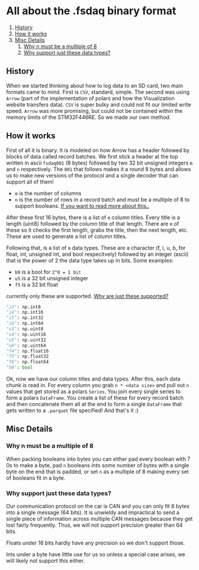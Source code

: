 # All about the .fsdaq binary format

1. [History](#history)
1. [How it works](#hiw)
1. [Misc Details](#md) 
    1. [Why n must be a multiple of 8](#0)
    1. [Why support just these data types?](#1)

<h2 id="history"> History </h2>

When we started thinking about how to log data to an SD card, two main formats came to mind. First is ```CSV```, standard, simple. The second was using ```Arrow``` (part of the implementation of polars and how the Visualization website transfers data). ```CSV``` is super bulky and could not fit our limited write speed. ```Arrow``` was more promising, but could not be contained within the memory limits of the STM32F446RE. So we made our own method.

<h2 id="hiw"> How it works </h2>

First of all it is binary. It is modeled on how Arrow has a header followed by blocks of data called record batches. We first stick a header at the top written in ascii ```fsdaq001``` (8 bytes) followed by two 32 bit unsigned integers ```m``` and ```n``` respectively. The ```001``` that follows makes it a round 8 bytes and allows us to make new versions of the protocol and a single decoder that can support all of them!
- ```m``` is the number of columns
- ```n``` is the number of rows in a record batch and must be a multiple of 8 to support booleans. [If you want to read more about this..](#0)


After these first 16 bytes, there is a list of ```m``` column titles. Every title is a length (uint8) followed by the column title of that length. There are ```m``` of these so it checks the first length, grabs the title, then the next length, etc. These are used to generate a list of column titles.

Following that, is a list of ```m``` data types. These are a character (f, i, u, b, for float, int, unsigned int, and bool respecitvely) followed by an integer (ascii) that is the power of 2 the data type takes up in bits. Some examples:
- ```b0``` is a bool for ```2^0 = 1 bit```
- ```u5``` is a 32 bit unsigned integer
- ```f5``` is a 32 bit float

currently only these are supported. [Why are just these supported?](#1)
    
```python
"i3": np.int8
"i4": np.int16
"i5": np.int32
"i6": np.int64
"u3": np.uint8
"u4": np.uint16
"u5": np.uint32
"u6": np.uint64
"f4": np.float16
"f5": np.float32
"f6": np.float64
"b0": bool
```

Ok, now we have our column titles and data types. After this, each data chunk is read in. For every column you grab ```n * <data size>``` and pull out ```n``` values that get stored as a polars ```Series```. You join every single series to form a polars ```DataFrame```. You create a list of these for every record batch and then concatenate them all at the end to form a single ```DataFrame``` that gets written to a ```.parquet``` file specified! And that's it :)

<h2 id="md"> Misc Details </h2>

<h3 id="0"> Why n must be a multiple of 8 </h3>

When packing booleans into bytes you can either pad every boolean with 7 0s to make a byte, pad ```n``` booleans into some number of bytes with a single byte on the end that is padded, or set ```n``` as a multiple of 8 making every set of booleans fit in a byte.

<h3 id="1"> Why support just these data types? </h3>

Our communication protocol on the car is CAN and you can only fit 8 bytes into a single message (64 bits). It is unwieldy and impractical to send a single piece of information across multiple CAN messages because they get lost fairly frequently. Thus, we will not support precision greater than 64 bits.

Floats under 16 bits hardly have any precision so we don't support those.

Ints under a byte have little use for us so unless a special case arises, we will likely not support this either.
